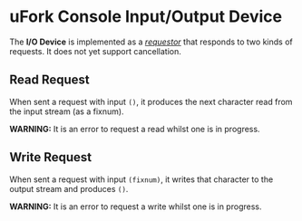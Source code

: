 # uFork Console Input/Output Device

The **I/O Device**  is implemented as a [_requestor_](../docs/requestor.md) that
responds to two kinds of requests. It does not yet support cancellation.

## Read Request

When sent a request with input `()`, it produces the next character read
from the input stream (as a fixnum).

**WARNING:** It is an error to request a read whilst one is in progress.

## Write Request

When sent a request with input `(fixnum)`, it writes that character to the
output stream and produces `()`.

**WARNING:** It is an error to request a write whilst one is in progress.
